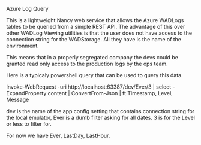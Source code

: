 Azure Log Query

This is a lightweight Nancy web service that allows the Azure WADLogs tables to be queried from a simple REST API.
The advantage of this over other WADLog Viewing utilities is that the user does not have access to the connection string for the WADStorage.
All they have is the name of the environment.

This means that in a properly segregated company the devs could be granted read only access to the production logs by the ops team.

Here is a typicaly powershell query that can be used to query this data.

Invoke-WebRequest -uri http://localhost:63387/dev/Ever/3 | select -ExpandProperty content | ConvertFrom-Json | ft Timestamp, Level, Message

dev is the name of the app config setting that contains connection string for the local emulator, Ever is a dumb filter asking for all dates. 3 is for the Level or less to filter for.

For now we have Ever, LastDay, LastHour.
